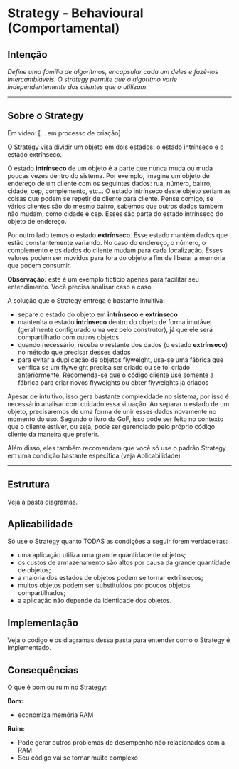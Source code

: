 # Strategy - Behavioural (Comportamental)

## Intenção

*Define uma família de algoritmos, encapsular cada um deles e fazê-los intercambiáveis. O strategy permite que o algoritmo varie independentemente dos clientes que o utilizam.*

---

## Sobre o Strategy

Em vídeo: [... em processo de criação]

O Strategy visa dividir um objeto em dois estados: o estado intrínseco e o estado extrínseco.

O estado **intrínseco** de um objeto é a parte que nunca muda ou muda poucas vezes dentro do sistema. Por exemplo, imagine um objeto de endereço de um cliente com os seguintes dados: rua, número, bairro, cidade, cep, complemento, etc... O estado intrínseco deste objeto seriam as coisas que podem se repetir de cliente para cliente. Pense comigo, se vários clientes são do mesmo bairro, sabemos que outros dados também não mudam, como cidade e cep. Esses são parte do estado intrínseco do objeto de endereço.

Por outro lado temos o estado **extrínseco**. Esse estado mantém dados que estão constantemente variando. No caso do endereço, o número, o complemento e os dados do cliente mudam para cada localização. Esses valores podem ser movidos para fora do objeto a fim de liberar a memória que podem consumir.

**Observação:** este é um exemplo fictício apenas para facilitar seu entendimento. Você precisa analisar caso a caso.

A solução que o Strategy entrega é bastante intuitiva: 

- separe o estado do objeto em **intrínseco** e **extrínseco**
- mantenha o estado **intrínseco** dentro do objeto de forma imutável (geralmente configurado uma vez pelo construtor), já que ele será compartilhado com outros objetos
- quando necessário, receba o restante dos dados (o estado **extrínseco**) no método que precisar desses dados
- para evitar a duplicação de objetos flyweight, usa-se uma fábrica que verifica se um flyweight precisa ser criado ou se foi criado anteriormente. Recomenda-se que o código cliente use somente a fábrica para criar novos flyweights ou obter flyweights já criados  

Apesar de intuitivo, isso gera bastante complexidade no sistema, por isso é necessário analisar com cuidado essa situação. Ao separar o estado de um objeto, precisaremos de uma forma de unir esses dados novamente no momento do uso. Segundo o livro da GoF, isso pode ser feito no contexto que o cliente estiver, ou seja, pode ser gerenciado pelo próprio código cliente da maneira que preferir.

Além disso, eles também recomendam que você só use o padrão Strategy em uma condição bastante específica (veja Aplicabilidade)

---

## Estrutura

Veja a pasta diagramas.

## Aplicabilidade

Só use o Strategy quanto TODAS as condições a seguir forem verdadeiras:

- uma aplicação utiliza uma grande quantidade de objetos;
- os custos de armazenamento são altos por causa da grande quantidade de objetos;
- a maioria dos estados de objetos podem se tornar extrínsecos;
- muitos objetos podem ser substituídos por poucos objetos compartilhados;
- a aplicação não depende da identidade dos objetos.

## Implementação

Veja o código e os diagramas dessa pasta para entender como o Strategy é implementado.

## Consequências

O que é bom ou ruim no Strategy:

**Bom:**
- economiza memória RAM

**Ruim:**
- Pode gerar outros problemas de desempenho não relacionados com a RAM
- Seu código vai se tornar muito complexo
